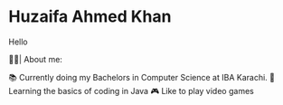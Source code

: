 # Huzaifa Ahmed Khan
Hello



🧑‍🎓| About me:

📚 Currently doing my Bachelors in Computer Science at IBA Karachi.
📝 Learning the basics of coding in Java
🎮 Like to play video games
